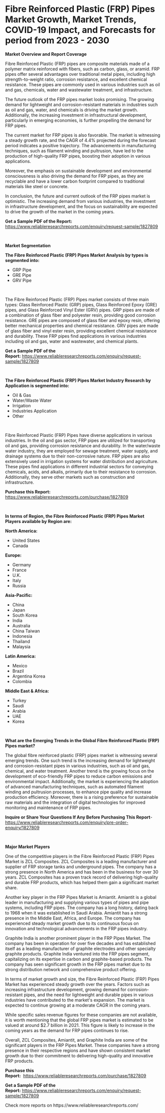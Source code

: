 <p><h1>Fibre Reinforced Plastic (FRP) Pipes Market Growth, Market Trends, COVID-19 Impact, and Forecasts for period from 2023 - 2030</h1></p><p><strong>Market Overview and Report Coverage</strong></p>
<p><p>Fibre Reinforced Plastic (FRP) pipes are composite materials made of a polymer matrix reinforced with fibers, such as carbon, glass, or aramid. FRP pipes offer several advantages over traditional metal pipes, including high strength-to-weight ratio, corrosion resistance, and excellent chemical resistance. These pipes are commonly used in various industries such as oil and gas, chemicals, water and wastewater treatment, and infrastructure.</p><p>The future outlook of the FRP pipes market looks promising. The growing demand for lightweight and corrosion-resistant materials in industries such as oil and gas, water, and chemicals is driving the market growth. Additionally, the increasing investment in infrastructural development, particularly in emerging economies, is further propelling the demand for FRP pipes.</p><p>The current market for FRP pipes is also favorable. The market is witnessing a steady growth rate, and the CAGR of 4.4% projected during the forecast period indicates a positive trajectory. The advancements in manufacturing techniques, such as filament winding and pultrusion, have led to the production of high-quality FRP pipes, boosting their adoption in various applications.</p><p>Moreover, the emphasis on sustainable development and environmental consciousness is also driving the demand for FRP pipes, as they are recyclable and have a lower carbon footprint compared to traditional materials like steel or concrete.</p><p>In conclusion, the future and current outlook of the FRP pipes market is optimistic. The increasing demand from various industries, the investment in infrastructure development, and the focus on sustainability are expected to drive the growth of the market in the coming years.</p></p>
<p><strong>Get a Sample PDF of the Report:</strong> <a href="https://www.reliableresearchreports.com/enquiry/request-sample/1827809">https://www.reliableresearchreports.com/enquiry/request-sample/1827809</a></p>
<p>&nbsp;</p>
<p><strong>Market Segmentation</strong></p>
<p><strong>The Fibre Reinforced Plastic (FRP) Pipes Market Analysis by types is segmented into:</strong></p>
<p><ul><li>GRP Pipe</li><li>GRE Pipe</li><li>GRV Pipe</li></ul></p>
<p>&nbsp;</p>
<p><p>The Fibre Reinforced Plastic (FRP) Pipes market consists of three main types: Glass Reinforced Plastic (GRP) pipes, Glass Reinforced Epoxy (GRE) pipes, and Glass Reinforced Vinyl Ester (GRV) pipes. GRP pipes are made of a combination of glass fiber and polyester resin, providing good corrosion resistance. GRE pipes are composed of glass fiber and epoxy resin, offering better mechanical properties and chemical resistance. GRV pipes are made of glass fiber and vinyl ester resin, providing excellent chemical resistance and durability. These FRP pipes find applications in various industries including oil and gas, water and wastewater, and chemical plants.</p></p>
<p><strong>Get a Sample PDF of the Report:</strong>&nbsp;<a href="https://www.reliableresearchreports.com/enquiry/request-sample/1827809">https://www.reliableresearchreports.com/enquiry/request-sample/1827809</a></p>
<p>&nbsp;</p>
<p><strong>The Fibre Reinforced Plastic (FRP) Pipes Market Industry Research by Application is segmented into:</strong></p>
<p><ul><li>Oil & Gas</li><li>Water/Waste Water</li><li>Irrigation</li><li>Industries Application</li><li>Other</li></ul></p>
<p>&nbsp;</p>
<p><p>Fibre Reinforced Plastic (FRP) Pipes have diverse applications in various industries. In the oil and gas sector, FRP pipes are utilized for transporting oil and gas, providing corrosion resistance and durability. In the water/waste water industry, they are employed for sewage treatment, water supply, and drainage systems due to their non-corrosive nature. FRP pipes are also extensively used in irrigation systems for water distribution and agriculture. These pipes find applications in different industrial sectors for conveying chemicals, acids, and alkalis, primarily due to their resistance to corrosion. Additionally, they serve other markets such as construction and infrastructure.</p></p>
<p><strong>Purchase this Report:</strong>&nbsp; <a href="https://www.reliableresearchreports.com/purchase/1827809">https://www.reliableresearchreports.com/purchase/1827809</a></p>
<p>&nbsp;</p>
<p><strong>In terms of Region, the Fibre Reinforced Plastic (FRP) Pipes Market Players available by Region are:</strong></p>
<p>
    <p> <strong> North America: </strong>
        <ul>
            <li>United States</li>
            <li>Canada</li>
        </ul>
        </p> 
    <p> <strong> Europe: </strong>
        <ul>
            <li>Germany</li>
            <li>France</li>
            <li>U.K.</li>
            <li>Italy</li>
            <li>Russia</li>
        </ul>
        </p> 
    <p> <strong> Asia-Pacific: </strong>
        <ul>
            <li>China</li>
            <li>Japan</li>
            <li>South Korea</li>
            <li>India</li>
            <li>Australia</li>
            <li>China Taiwan</li>
            <li>Indonesia</li>
            <li>Thailand</li>
            <li>Malaysia</li>
        </ul>
        </p> 
    <p> <strong> Latin America: </strong>
        <ul>
            <li>Mexico</li>
            <li>Brazil</li>
            <li>Argentina Korea</li>
            <li>Colombia</li>
        </ul>
        </p> 
    <p> <strong> Middle East & Africa: </strong>
        <ul>
            <li>Turkey</li>
            <li>Saudi</li>
            <li>Arabia</li>
            <li>UAE</li>
            <li>Korea</li>
        </ul>
    </p>
    </p>
<p>&nbsp;</p>
<p><strong>What are the Emerging Trends in the Global Fibre Reinforced Plastic (FRP) Pipes market?</strong></p>
<p><p>The global fibre reinforced plastic (FRP) pipes market is witnessing several emerging trends. One such trend is the increasing demand for lightweight and corrosion-resistant pipes in various industries, such as oil and gas, chemical, and water treatment. Another trend is the growing focus on the development of eco-friendly FRP pipes to reduce carbon emissions and environmental impact. Additionally, the market is experiencing the adoption of advanced manufacturing techniques, such as automated filament winding and pultrusion processes, to enhance pipe quality and increase production efficiency. Moreover, there is a rising preference for sustainable raw materials and the integration of digital technologies for improved monitoring and maintenance of FRP pipes.</p></p>
<p><strong>Inquire or Share Your Questions If Any Before Purchasing This Report</strong>- <a href="https://www.reliableresearchreports.com/enquiry/pre-order-enquiry/1827809">https://www.reliableresearchreports.com/enquiry/pre-order-enquiry/1827809</a></p>
<p>&nbsp;</p>
<p><strong>Major Market Players</strong></p>
<p><p>One of the competitive players in the Fibre Reinforced Plastic (FRP) Pipes Market is ZCL Composites. ZCL Composites is a leading manufacturer and supplier of FRP storage tanks and underground pipes. The company has a strong presence in North America and has been in the business for over 30 years. ZCL Composites has a proven track record of delivering high-quality and durable FRP products, which has helped them gain a significant market share.</p><p>Another key player in the FRP Pipes Market is Amiantit. Amiantit is a global leader in manufacturing and supplying various types of pipes and pipe systems, including FRP pipes. The company has a long history, dating back to 1968 when it was established in Saudi Arabia. Amiantit has a strong presence in the Middle East, Africa, and Europe. The company has experienced steady market growth due to its continuous focus on innovation and technological advancements in the FRP pipes industry.</p><p>Graphite India is another prominent player in the FRP Pipes Market. The company has been in operation for over five decades and has established itself as a leading manufacturer of graphite electrodes and other specialty graphite products. Graphite India ventured into the FRP pipes segment, capitalizing on its expertise in carbon and graphite-based products. The company has seen significant growth in the FRP pipes market due to its strong distribution network and comprehensive product offering.</p><p>In terms of market growth and size, the Fibre Reinforced Plastic (FRP) Pipes Market has experienced steady growth over the years. Factors such as increasing infrastructure development, growing demand for corrosion-resistant pipes, and the need for lightweight and durable pipes in various industries have contributed to the market's expansion. The market is expected to continue growing at a moderate CAGR in the coming years.</p><p>While specific sales revenue figures for these companies are not available, it is worth mentioning that the global FRP pipes market is estimated to be valued at around $2.7 billion in 2021. This figure is likely to increase in the coming years as the demand for FRP pipes continues to rise.</p><p>Overall, ZCL Composites, Amiantit, and Graphite India are some of the significant players in the FRP Pipes Market. These companies have a strong presence in their respective regions and have shown consistent market growth due to their commitment to delivering high-quality and innovative FRP products.</p></p>
<p><strong>Purchase this Report:</strong>&nbsp;&nbsp;<a href="https://www.reliableresearchreports.com/purchase/1827809">https://www.reliableresearchreports.com/purchase/1827809</a></p>
<p></p>
<p><strong>Get a Sample PDF of the Report:</strong>&nbsp;<a href="https://www.reliableresearchreports.com/enquiry/request-sample/1827809">https://www.reliableresearchreports.com/enquiry/request-sample/1827809</a></p>
<p>Check more reports on https://www.reliableresearchreports.com/</p>